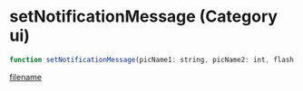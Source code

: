 # setNotificationMessage (Category ui)

```js
function setNotificationMessage(picName1: string, picName2: int, flash: boolean, iconType: int, p4: boolean, sender: string, subject: string): int
```

[filename](setNotificationMessage_m.md ':include')